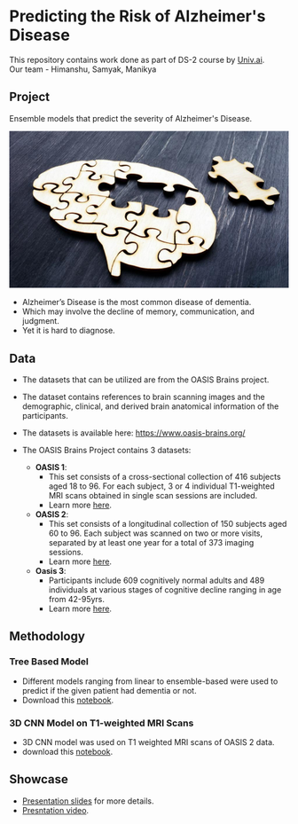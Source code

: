 # Predicting the Risk of Alzheimer's Disease

This repository contains work done as part of DS-2 course by [Univ.ai](https://www.univ.ai/).</br> 
Our team - Himanshu, Samyak, Manikya

## Project

Ensemble models that predict the severity of Alzheimer's Disease.

<img src="https://github.com/HimanS-sys/alzheimers-disease-prediction/blob/main/assets/images/alz-disease-intro.png">

- Alzheimer’s Disease is the most common disease of dementia.
- Which may involve the decline of memory, communication, and judgment.
- Yet it is hard to diagnose. 

## Data

- The datasets that can be utilized are from the OASIS Brains project.
- The dataset contains references to brain scanning images and the demographic, clinical, and derived brain anatomical information of the participants.
- The datasets is available here: https://www.oasis-brains.org/

- The OASIS Brains Project contains 3 datasets:
  - **OASIS 1**:</br>
    - This set consists of a cross-sectional collection of 416 subjects aged 18 to 96. For each subject, 3 or 4 individual T1-weighted MRI scans obtained in single scan sessions are included.
    - Learn more [here](https://doi.org/10.1162/jocn.2007.19.9.1498).
  - **OASIS 2**:</br>
    - This set consists of a longitudinal collection of 150 subjects aged 60 to 96. Each subject was scanned on two or more visits, separated by at least one year for a total of 373 imaging sessions.
    - Learn more [here](https://doi.org/10.1162/jocn.2009.21407).
  - **Oasis 3**:</br>
    - Participants include 609 cognitively normal adults and 489 individuals at various stages of cognitive decline ranging in age from 42-95yrs.
    - Learn more [here](https://doi.org/10.1101/2019.12.13.19014902). 

## Methodology

### Tree Based Model

- Different models ranging from linear to ensemble-based were used to predict if the given patient had dementia or not.
- Download this [notebook](https://github.com/HimanS-sys/alzheimers-disease-prediction/blob/main/dimentia_pred.ipynb).


### 3D CNN Model on T1-weighted MRI Scans

- 3D CNN model was used on T1 weighted MRI scans of OASIS 2 data.
- download this [notebook](https://github.com/HimanS-sys/alzheimers-disease-prediction/blob/main/Oasis2_Image_Data.ipynb).

## Showcase
- [Presentation slides](https://github.com/HimanS-sys/alzheimers-disease-prediction/blob/main/Presentation/alz_detection.pdf) for more details.
- [Presntation video](https://github.com/HimanS-sys/alzheimers-disease-prediction/blob/main/Presentation/alz_detection.mp4).
